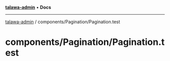 [**talawa-admin**](../../../README.md) • **Docs**

***

[talawa-admin](../../../modules.md) / components/Pagination/Pagination.test

# components/Pagination/Pagination.test
